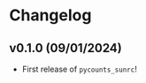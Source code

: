# Changelog

<!--next-version-placeholder-->

## v0.1.0 (09/01/2024)

- First release of `pycounts_sunrc`!